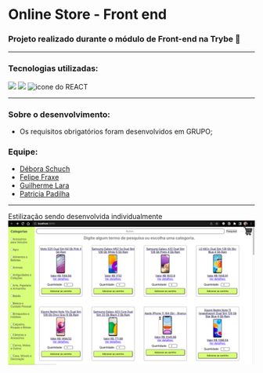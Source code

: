 # Online Store - Front end

### Projeto realizado durante o módulo de Front-end na Trybe 💚
---
### Tecnologias utilizadas:
<div>
  <img  width="40px" src="https://cdn.jsdelivr.net/gh/devicons/devicon/icons/html5/html5-plain-wordmark.svg">
  <img width="40px" src="https://cdn.jsdelivr.net/gh/devicons/devicon/icons/css3/css3-plain-wordmark.svg">
  <img width="40px" src="https://cdn.jsdelivr.net/gh/devicons/devicon/icons/react/react-original-wordmark.svg" alt='icone do REACT'>
</div>

---
### Sobre o desenvolvimento:
- Os requisitos obrigatórios foram desenvolvidos em GRUPO;

### Equipe:
* [Débora Schuch](https://www.linkedin.com/in/deboraschuchdarosa/)
* [Felipe Fraxe](https://www.linkedin.com/in/felipefraxe/)
* [Guilherme Lara](https://www.linkedin.com/in/guilherme-lara-753230229/)
* [Patricia Padilha](https://www.linkedin.com/in/patricia-padilha/o)

--- 
Estilização sendo desenvolvida individualmente
![Tela](public/telaSearch.png)

